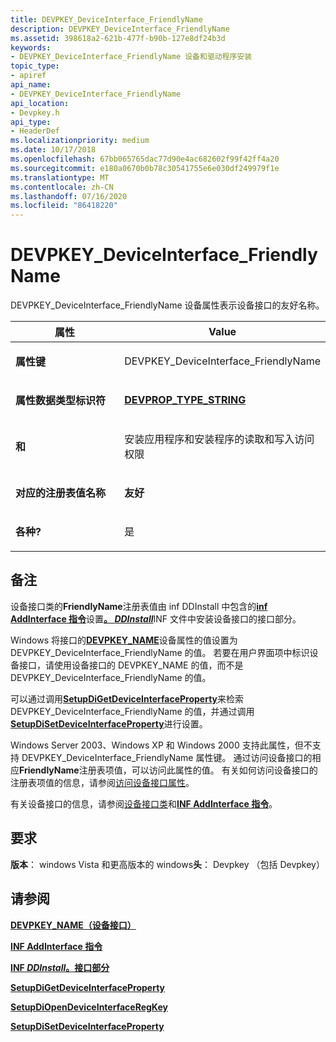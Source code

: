 ```yaml
---
title: DEVPKEY_DeviceInterface_FriendlyName
description: DEVPKEY_DeviceInterface_FriendlyName
ms.assetid: 398618a2-621b-477f-b90b-127e8df24b3d
keywords:
- DEVPKEY_DeviceInterface_FriendlyName 设备和驱动程序安装
topic_type:
- apiref
api_name:
- DEVPKEY_DeviceInterface_FriendlyName
api_location:
- Devpkey.h
api_type:
- HeaderDef
ms.localizationpriority: medium
ms.date: 10/17/2018
ms.openlocfilehash: 67bb065765dac77d90e4ac682602f99f42ff4a20
ms.sourcegitcommit: e180a0670b0b78c30541755e6e030df249979f1e
ms.translationtype: MT
ms.contentlocale: zh-CN
ms.lasthandoff: 07/16/2020
ms.locfileid: "86418220"
---
```

# <a name="devpkey_deviceinterface_friendlyname"></a>DEVPKEY_DeviceInterface_FriendlyName


DEVPKEY_DeviceInterface_FriendlyName 设备属性表示设备接口的友好名称。

<table>
<colgroup>
<col width="50%" />
<col width="50%" />
</colgroup>
<thead>
<tr>
<th>属性</th>
<th>Value</th>
</tr>
</thead>
<tbody>
<tr class="odd">
<td align="left"><p><strong>属性键</strong></p></td>
<td align="left"><p>DEVPKEY_DeviceInterface_FriendlyName</p></td>
</tr>
<tr class="even">
<td align="left"><p><strong>属性数据类型标识符</strong></p></td>
<td align="left"><p><a href="devprop-type-string.md" data-raw-source="[&lt;strong&gt;DEVPROP_TYPE_STRING&lt;/strong&gt;](devprop-type-string.md)"><strong>DEVPROP_TYPE_STRING</strong></a></p></td>
</tr>
<tr class="odd">
<td align="left"><p><strong>和</strong></p></td>
<td align="left"><p>安装应用程序和安装程序的读取和写入访问权限</p></td>
</tr>
<tr class="even">
<td align="left"><p><strong>对应的注册表值名称</strong></p></td>
<td align="left"><p><strong>友好</strong></p></td>
</tr>
<tr class="odd">
<td align="left"><p><strong>各种?</strong></p></td>
<td align="left"><p>是</p></td>
</tr>
</tbody>
</table>

 

<a name="remarks"></a>备注
-------

设备接口类的**FriendlyName**注册表值由 inf DDInstall 中包含的[**inf AddInterface 指令**](https://docs.microsoft.com/windows-hardware/drivers/install/inf-addinterface-directive)设置[**。 *DDInstall***](https://docs.microsoft.com/windows-hardware/drivers/install/inf-ddinstall-interfaces-section)INF 文件中安装设备接口的接口部分。

Windows 将接口的[**DEVPKEY_NAME**](devpkey-name--device-interface-.md)设备属性的值设置为 DEVPKEY_DeviceInterface_FriendlyName 的值。 若要在用户界面项中标识设备接口，请使用设备接口的 DEVPKEY_NAME 的值，而不是 DEVPKEY_DeviceInterface_FriendlyName 的值。

可以通过调用[**SetupDiGetDeviceInterfaceProperty**](https://docs.microsoft.com/windows/desktop/api/setupapi/nf-setupapi-setupdigetdeviceinterfacepropertyw)来检索 DEVPKEY_DeviceInterface_FriendlyName 的值，并通过调用[**SetupDiSetDeviceInterfaceProperty**](https://docs.microsoft.com/windows/desktop/api/setupapi/nf-setupapi-setupdisetdeviceinterfacepropertyw)进行设置。

Windows Server 2003、Windows XP 和 Windows 2000 支持此属性，但不支持 DEVPKEY_DeviceInterface_FriendlyName 属性键。 通过访问设备接口的相应**FriendlyName**注册表项值，可以访问此属性的值。 有关如何访问设备接口的注册表项值的信息，请参阅[访问设备接口属性](https://docs.microsoft.com/windows-hardware/drivers/install/accessing-device-interface-properties)。

有关设备接口的信息，请参阅[设备接口类](https://docs.microsoft.com/windows-hardware/drivers/install/device-interface-classes)和[**INF AddInterface 指令**](https://docs.microsoft.com/windows-hardware/drivers/install/inf-addinterface-directive)。

<a name="requirements"></a>要求
------------

**版本**： windows Vista 和更高版本的 windows**头**： Devpkey （包括 Devpkey）


## <a name="see-also"></a>请参阅


[**DEVPKEY_NAME（设备接口）**](devpkey-name--device-interface-.md)

[**INF AddInterface 指令**](https://docs.microsoft.com/windows-hardware/drivers/install/inf-addinterface-directive)

[**INF *DDInstall*。接口部分**](https://docs.microsoft.com/windows-hardware/drivers/install/inf-ddinstall-interfaces-section)

[**SetupDiGetDeviceInterfaceProperty**](https://docs.microsoft.com/windows/desktop/api/setupapi/nf-setupapi-setupdigetdeviceinterfacepropertyw)

[**SetupDiOpenDeviceInterfaceRegKey**](https://docs.microsoft.com/windows/desktop/api/setupapi/nf-setupapi-setupdiopendeviceinterfaceregkey)

[**SetupDiSetDeviceInterfaceProperty**](https://docs.microsoft.com/windows/desktop/api/setupapi/nf-setupapi-setupdisetdeviceinterfacepropertyw)

 

 






